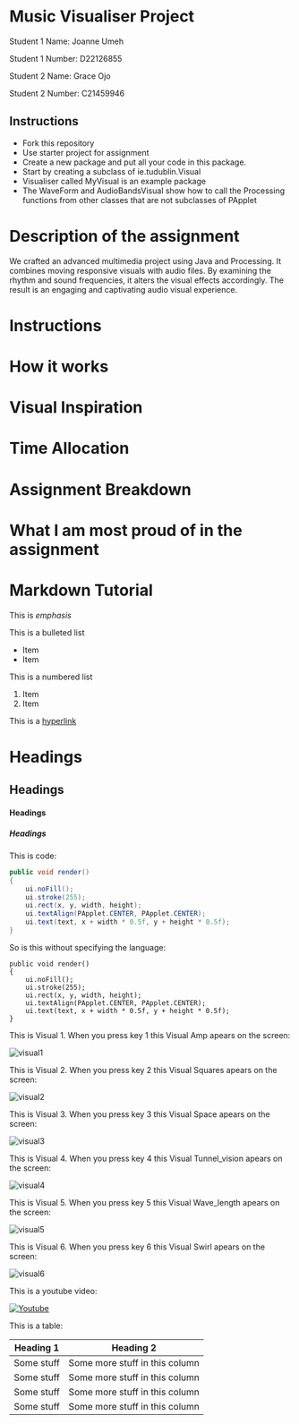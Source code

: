 # Music Visualiser Project

Student 1 Name: Joanne Umeh

Student 1 Number: D22126855

Student 2 Name: Grace Ojo

Student 2 Number: C21459946

## Instructions

- Fork this repository
- Use starter project for assignment
- Create a new package and put all your code in this package.
- Start by creating a subclass of ie.tudublin.Visual
- Visualiser called MyVisual is an example package
- The WaveForm and AudioBandsVisual show how to call the Processing functions from other classes that are not subclasses of PApplet

# Description of the assignment

We crafted an advanced multimedia project using Java and Processing. It combines moving responsive visuals with audio files. By examining the rhythm and sound frequencies, it alters the visual effects accordingly. The result is an engaging and captivating audio visual experience.

# Instructions

# How it works

# Visual Inspiration 

# Time Allocation

# Assignment Breakdown

# What I am most proud of in the assignment


# Markdown Tutorial

This is *emphasis*

This is a bulleted list

- Item
- Item

This is a numbered list

1. Item
1. Item

This is a [hyperlink](http://bryanduggan.org)

# Headings
## Headings
#### Headings
##### Headings

This is code:

```Java
public void render()
{
	ui.noFill();
	ui.stroke(255);
	ui.rect(x, y, width, height);
	ui.textAlign(PApplet.CENTER, PApplet.CENTER);
	ui.text(text, x + width * 0.5f, y + height * 0.5f);
}
```

So is this without specifying the language:

```
public void render()
{
	ui.noFill();
	ui.stroke(255);
	ui.rect(x, y, width, height);
	ui.textAlign(PApplet.CENTER, PApplet.CENTER);
	ui.text(text, x + width * 0.5f, y + height * 0.5f);
}
```





This is Visual 1. When you press key 1 this Visual Amp apears on the screen:

![visual1](https://github.com/Aces002/Visualassignment/assets/77772130/2b6d0359-2f0d-49bd-8363-53428cfd92a9)

This is Visual 2. When you press key 2 this Visual Squares apears on the screen:

![visual2](https://github.com/Aces002/Visualassignment/assets/77772130/8cd23b4e-de16-42a6-85e7-041350812ceb)

This is Visual 3. When you press key 3 this Visual Space apears on the screen:

![visual3](https://github.com/Aces002/Visualassignment/assets/77772130/97d89b82-7bcf-45af-8ded-d60e444269cc)

This is Visual 4. When you press key 4 this Visual Tunnel_vision apears on the screen:

![visual4](https://github.com/Aces002/Visualassignment/assets/77772130/7b33c522-6967-4678-8fff-ce7d4e162581)

This is Visual 5. When you press key 5 this Visual Wave_length apears on the screen:

![visual5](https://github.com/Aces002/Visualassignment/assets/77772130/fa763031-93c8-474f-ba11-5850a8d2a611)

This is Visual 6. When you press key 6 this Visual Swirl apears on the screen:

![visual6](https://github.com/Aces002/Visualassignment/assets/77772130/576787be-00e6-4646-8800-dfa16d6e5843)

This is a youtube video:

[![Youtube](https://github.com/Aces002/Visualassignment/assets/77772130/bde42255-a38a-402e-b0ea-3dd66affd00e)](https://youtu.be/Q9Rah3TwUrI?si=x1-hc4QCo53GizZU)


This is a table:

| Heading 1 | Heading 2 |
|-----------|-----------|
|Some stuff | Some more stuff in this column |
|Some stuff | Some more stuff in this column |
|Some stuff | Some more stuff in this column |
|Some stuff | Some more stuff in this column |


